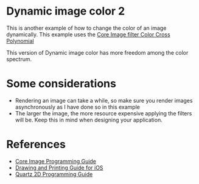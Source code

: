 # Dynamic image color 2

This is another example of how to change the color of an image dynamically. This example uses the [Core Image filter Color Cross Polynomial](https://developer.apple.com/library/ios/documentation/GraphicsImaging/Reference/CoreImageFilterReference/index.html#//apple_ref/doc/filter/ci/CIColorCrossPolynomial)

This version of Dynamic image color has more freedom among the color spectrum.

# Some considerations
- Rendering an image can take a while, so make sure you render images asynchronously as I have done so in this example
- The larger the image, the more resource expensive applying the filters will be. Keep this in mind when designing your application.

# References
- [Core Image Programming Guide](https://developer.apple.com/library/ios/documentation/GraphicsImaging/Conceptual/CoreImaging/ci_intro/ci_intro.html)
- [Drawing and Printing Guide for iOS](https://developer.apple.com/library/ios/documentation/2DDrawing/Conceptual/DrawingPrintingiOS/GraphicsDrawingOverview/GraphicsDrawingOverview.html)
- [Quartz 2D Programming Guide](https://developer.apple.com/library/ios/documentation/GraphicsImaging/Conceptual/drawingwithquartz2d/Introduction/Introduction.html)
